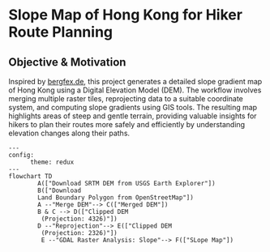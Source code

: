 # Slope Map of Hong Kong for Hiker Route Planning

## Objective & Motivation
Inspired by [bergfex.de](https://www.bergfex.de/), this project generates a detailed slope gradient map of Hong Kong using a Digital Elevation Model (DEM). The workflow involves merging multiple raster tiles, reprojecting data to a suitable coordinate system, and computing slope gradients using GIS tools.
The resulting map highlights areas of steep and gentle terrain, providing valuable insights for hikers to plan their routes more safely and efficiently by understanding elevation changes along their paths.

```mermaid
---
config:
      theme: redux
---
flowchart TD
        A(["Download SRTM DEM from USGS Earth Explorer"])
        B(["Download 
        Land Boundary Polygon from OpenStreetMap"])
        A --"Merge DEM"--> C(["Merged DEM"])
        B & C --> D(["Clipped DEM
         (Projection: 4326)"])
        D --"Reprojection"--> E(["Clipped DEM
         (Projection: 2326)"])
         E --"GDAL Raster Analysis: Slope"--> F(["SLope Map"])
```
